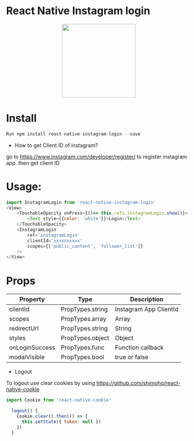 # React Native Instagram login
<p align="center">
  <img src="https://github.com/hungdev/react-native-instagram-login/blob/master/instagram.gif?raw=true" width=200/>
</p>

# Install

```js
Run npm install react-native-instagram-login --save
```

* How to get Client ID of instagram?

go to https://www.instagram.com/developer/register/ to register instagram app. then get client ID

# Usage:

```javascript
import InstagramLogin from 'react-native-instagram-login'
<View>
    <TouchableOpacity onPress={()=> this.refs.instagramLogin.show()}>
        <Text style={{color: 'white'}}>Login</Text>
    </TouchableOpacity>
    <InstagramLogin
        ref='instagramLogin'
        clientId='xxxxxxxxxx'
        scopes={['public_content', 'follower_list']}
    />
</View>

```

# Props

Property | Type | Description
------------ | ------------- | -------------
clientId | PropTypes.string | Instagram App ClientId
scopes | PropTypes.array | Array
redirectUrl | PropTypes.string | String
styles | PropTypes.object | Object
onLoginSuccess | PropTypes.func | Function callback
modalVisible | PropTypes.bool | true or false

* Logout

To logout use clear cookies by using https://github.com/shimohq/react-native-cookie

```js
import Cookie from 'react-native-cookie'

  logout() {
    Cookie.clear().then(() => {
      this.setState({ token: null })
    })
  }
 ```
